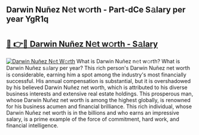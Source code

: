 ## Darwin Nuñez N𝚎t w𝚘rth - Part-dCe S𝚊lary per year YgR1q

# <h2><a href="http://gc1edht.nevu.top/?p=Darwin+Nu%c3%b1ez">🔗 👉🔴 Darwin Nuñez N𝚎t w𝚘rth - S𝚊lary</a></h2>

[![Darwin Nuñez N𝚎t W𝚘rth](https://i.imgur.com/Oavwk0R.jpeg)](http://gc1edht.nevu.top/?p=Darwin+Nu%c3%b1ez)
What is Darwin Nuñez n𝚎t w𝚘rth? What is Darwin Nuñez s𝚊lary per year?
This rich person's Darwin Nuñez net worth is considerable, earning him a spot among the industry's most financially successful. His annual compensation is substantial, but it is overshadowed by his believed Darwin Nuñez net worth, which is attributed to his diverse business interests and extensive real estate holdings. This prosperous man, whose Darwin Nuñez net worth is among the highest globally, is renowned for his business acumen and financial brilliance. This rich individual, whose Darwin Nuñez net worth is in the billions and who earns an impressive salary, is a prime example of the force of commitment, hard work, and financial intelligence.
